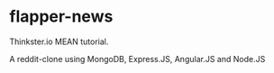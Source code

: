 # flapper-news
Thinkster.io MEAN tutorial.

A reddit-clone using MongoDB, Express.JS, Angular.JS and Node.JS
